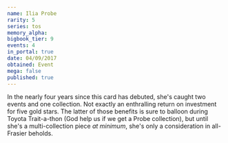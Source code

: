 ```yaml
---
name: Ilia Probe
rarity: 5
series: tos
memory_alpha:
bigbook_tier: 9
events: 4
in_portal: true
date: 04/09/2017
obtained: Event
mega: false
published: true
---
```


In the nearly four years since this card has debuted, she's caught two events and one collection. Not exactly an enthralling return on investment for five gold stars. The latter of those benefits is sure to balloon during Toyota Trait-a-thon (God help us if we get a Probe collection), but until she's a multi-collection piece *at minimum*, she's only a consideration in all-Frasier beholds.
